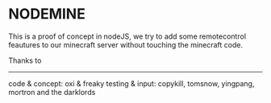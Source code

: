 NODEMINE
========

This is a proof of concept in nodeJS, we try to add some remotecontrol feautures to our minecraft server without touching the minecraft code.


Thanks to
_________
code & concept: oxi & freaky
testing & input: copykill, tomsnow, yingpang, mortron and the darklords
